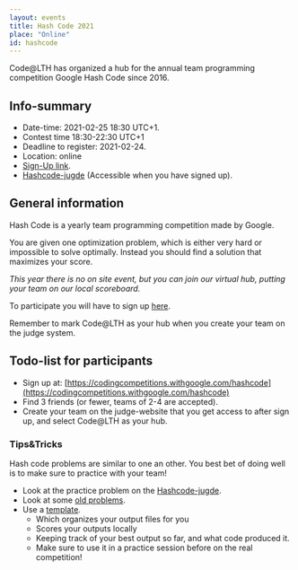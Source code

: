 ```yaml
---
layout: events
title: Hash Code 2021
place: "Online"
id: hashcode
---
```

Code@LTH has organized a hub for the annual team programming competition Google Hash Code since 2016.


## Info-summary

- Date-time: 2021-02-25 18:30 UTC+1.
- Contest time 18:30-22:30 UTC+1
- Deadline to register: 2021-02-24.
- Location: online
- [Sign-Up link](https://codingcompetitions.withgoogle.com/hashcode).
- [Hashcode-jugde](https://hashcodejudge.withgoogle.com/#/home) (Accessible when you have signed up).

## General information

Hash Code is a yearly team programming competition made by Google.

You are given one optimization problem, which is either very hard or impossible to solve optimally. Instead you should find a solution that maximizes your score.

_This year there is no on site event, but you can join our virtual hub, putting your team on our local scoreboard._

To participate you will have to sign up [here](https://codingcompetitions.withgoogle.com/hashcode).

Remember to mark Code@LTH as your hub when you create your team on the judge system.

## Todo-list for participants

- Sign up at: [https://codingcompetitions.withgoogle.com/hashcode](https://codingcompetitions.withgoogle.com/hashcode)
- Find 3 friends (or fewer, teams of 2-4 are accepted).
- Create your team on the judge-website that you get access to after sign up, and select Code@LTH as your hub.

### Tips&Tricks

Hash code problems are similar to one an other. You best bet of doing well is to make sure to practice with your team! 

- Look at the practice problem on the [Hashcode-jugde](https://hashcodejudge.withgoogle.com/#/home).
- Look at some [old problems](https://codingcompetitions.withgoogle.com/hashcode/archive).
- Use a [template](https://github.com/exoji2e/hashcode-template).
  - Which organizes your output files for you
  - Scores your outputs locally
  - Keeping track of your best output so far, and what code produced it.
  - Make sure to use it in a practice session before on the real competition!
